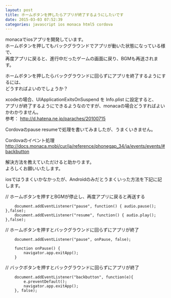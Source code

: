 ```yaml
---
layout: post
title: ホームボタンを押したらアプリが終了するようにしたいです
date: 2015-03-03 07:52:39
categories: javascript ios monaca html5 cordova
---
```

<p>monacaでiosアプリを開発しています。<br>
ホームボタンを押してもバックグラウンドでアプリが動いた状態になっている様で、<br>
再度アプリに戻ると、進行中だったゲームの画面に戻り、BGMも再送されます。</p>

<p>ホームボタンを押したらバックグラウンドに回らずにアプリを終了するようにするには、<br>
どうすればよいのでしょうか？</p>

<p>xcodeの場合、UIApplicationExitsOnSuspend を Info.plist に設定すると、<br>
アプリが終了するようにできるようなのですが、monacaの場合どうすればよいかわかりません。<br>
参考： <a href="http://d.hatena.ne.jp/paraches/20100715" rel="nofollow">http://d.hatena.ne.jp/paraches/20100715</a></p>

<p>Cordovaのpause resumeで処理を書いてみましたが、うまくいきません。</p>

<p>Cordovaのイベント処理<br>
<a href="http://docs.monaca.mobi/cur/ja/reference/phonegap_34/ja/events/events/#backbutton" rel="nofollow">http://docs.monaca.mobi/cur/ja/reference/phonegap_34/ja/events/events/#backbutton</a></p>

<p>解決方法を教えていただけると助かります。<br>
よろしくお願いいたします。</p>

<p>iosではうまくいかなかったが、Androidのみだとうまくいった方法を下記に記します。</p>

<p>// ホームボタンを押すとBGMが停止し、再度アプリに戻ると再送する</p>

```
    document.addEventListener("pause", function() { audio.pause(); },false);
    document.addEventListener("resume", function() { audio.play(); },false);
```

<p>// ホームボタンを押すとバックグラウンドに回らずにアプリが終了</p>

```
    document.addEventListener("pause", onPause, false);

    function onPause() {
        navigator.app.exitApp();
    }
```

<p>// バックボタンを押すとバックグラウンドに回らずにアプリが終了</p>

```
    document.addEventListener("backbutton", function(e){
        e.preventDefault();
        navigator.app.exitApp();
    }, false);
```
